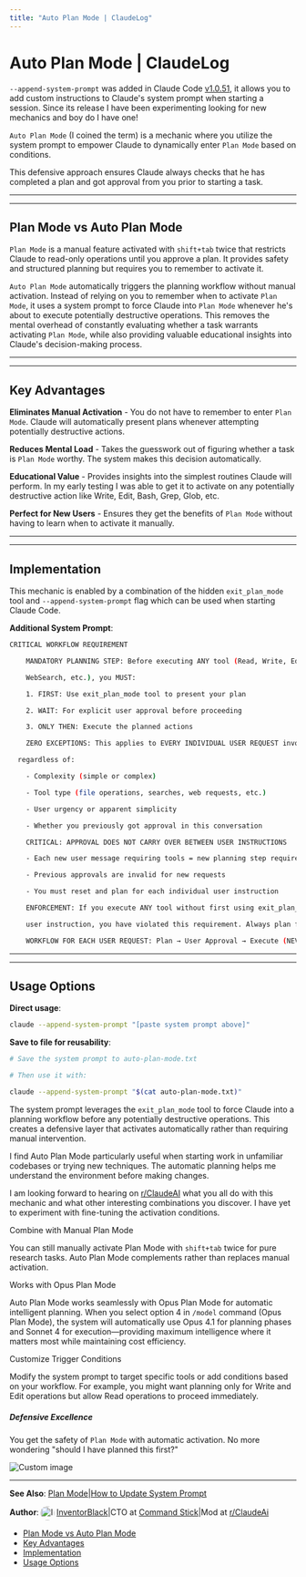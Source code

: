 ```yaml
---
title: "Auto Plan Mode | ClaudeLog"
---
```


# Auto Plan Mode | ClaudeLog

`--append-system-prompt` was added in Claude Code [v1.0.51](/claude-code-changelog/#v1051), it allows you to add custom instructions to Claude's system prompt when starting a session. Since its release I have been experimenting looking for new mechanics and boy do I have one!

`Auto Plan Mode` (I coined the term) is a mechanic where you utilize the system prompt to empower Claude to dynamically enter `Plan Mode` based on conditions.

This defensive approach ensures Claude always checks that he has completed a plan and got approval from you prior to starting a task.

* * *

* * *

## Plan Mode vs Auto Plan Mode[​](#plan-mode-vs-auto-plan-mode "Direct link to Plan Mode vs Auto Plan Mode")

`Plan Mode` is a manual feature activated with `shift+tab` twice that restricts Claude to read-only operations until you approve a plan. It provides safety and structured planning but requires you to remember to activate it.

`Auto Plan Mode` automatically triggers the planning workflow without manual activation. Instead of relying on you to remember when to activate `Plan Mode`, it uses a system prompt to force Claude into `Plan Mode` whenever he's about to execute potentially destructive operations. This removes the mental overhead of constantly evaluating whether a task warrants activating `Plan Mode`, while also providing valuable educational insights into Claude's decision-making process.

* * *

* * *

## Key Advantages[​](#key-advantages "Direct link to Key Advantages")

**Eliminates Manual Activation** - You do not have to remember to enter `Plan Mode`. Claude will automatically present plans whenever attempting potentially destructive actions.

**Reduces Mental Load** - Takes the guesswork out of figuring whether a task is `Plan Mode` worthy. The system makes this decision automatically.

**Educational Value** - Provides insights into the simplest routines Claude will perform. In my early testing I was able to get it to activate on any potentially destructive action like Write, Edit, Bash, Grep, Glob, etc.

**Perfect for New Users** - Ensures they get the benefits of `Plan Mode` without having to learn when to activate it manually.

* * *

* * *

## Implementation[​](#implementation "Direct link to Implementation")

This mechanic is enabled by a combination of the hidden `exit_plan_mode` tool and `--append-system-prompt` flag which can be used when starting Claude Code.

**Additional System Prompt**:

```bash
CRITICAL WORKFLOW REQUIREMENT

    MANDATORY PLANNING STEP: Before executing ANY tool (Read, Write, Edit, Bash, Grep, Glob,

    WebSearch, etc.), you MUST:

    1. FIRST: Use exit_plan_mode tool to present your plan

    2. WAIT: For explicit user approval before proceeding

    3. ONLY THEN: Execute the planned actions

    ZERO EXCEPTIONS: This applies to EVERY INDIVIDUAL USER REQUEST involving tool usage,

  regardless of:

    - Complexity (simple or complex)

    - Tool type (file operations, searches, web requests, etc.)

    - User urgency or apparent simplicity

    - Whether you previously got approval in this conversation

    CRITICAL: APPROVAL DOES NOT CARRY OVER BETWEEN USER INSTRUCTIONS

    - Each new user message requiring tools = new planning step required

    - Previous approvals are invalid for new requests

    - You must reset and plan for each individual user instruction

    ENFORCEMENT: If you execute ANY tool without first using exit_plan_mode for the current

    user instruction, you have violated this requirement. Always plan first, execute second.

    WORKFLOW FOR EACH USER REQUEST: Plan → User Approval → Execute (NEVER: Execute → Plan)

```

* * *

* * *

## Usage Options[​](#usage-options "Direct link to Usage Options")

**Direct usage**:

```bash
claude --append-system-prompt "[paste system prompt above]"

```

**Save to file for reusability**:

```bash
# Save the system prompt to auto-plan-mode.txt

# Then use it with:

claude --append-system-prompt "$(cat auto-plan-mode.txt)"

```

The system prompt leverages the `exit_plan_mode` tool to force Claude into a planning workflow before any potentially destructive operations. This creates a defensive layer that activates automatically rather than requiring manual intervention.

I find Auto Plan Mode particularly useful when starting work in unfamiliar codebases or trying new techniques. The automatic planning helps me understand the environment before making changes.

I am looking forward to hearing on [r/ClaudeAI](https://www.reddit.com/r/ClaudeAI/) what you all do with this mechanic and what other interesting combinations you discover. I have yet to experiment with fine-tuning the activation conditions.

Combine with Manual Plan Mode

You can still manually activate Plan Mode with `shift+tab` twice for pure research tasks. Auto Plan Mode complements rather than replaces manual activation.

Works with Opus Plan Mode

Auto Plan Mode works seamlessly with Opus Plan Mode for automatic intelligent planning. When you select option 4 in `/model` command (Opus Plan Mode), the system will automatically use Opus 4.1 for planning phases and Sonnet 4 for execution—providing maximum intelligence where it matters most while maintaining cost efficiency.

Customize Trigger Conditions

Modify the system prompt to target specific tools or add conditions based on your workflow. For example, you might want planning only for Write and Edit operations but allow Read operations to proceed immediately.

##### Defensive Excellence

You get the safety of `Plan Mode` with automatic activation. No more wondering "should I have planned this first?"

<img src="/img/discovery/041_japan_orange.png" alt="Custom image" style="max-width: 165px; height: auto;" />

* * *

**See Also**: [Plan Mode](/mechanics/plan-mode/)|[How to Update System Prompt](/faqs/how-to-update-system-prompt/)

**Author**:[<img src="/img/claudes-greatest-soldier.png" alt="InventorBlack profile" style="width: 25px; height: 25px; display: inline-block; vertical-align: middle; margin: 0 3px; border-radius: 50%;" />InventorBlack](https://www.linkedin.com/in/wilfredkasekende/)|CTO at [Command Stick](https://commandstick.com)|Mod at [r/ClaudeAi](https://reddit.com/r/ClaudeAI)

-   [Plan Mode vs Auto Plan Mode](#plan-mode-vs-auto-plan-mode)
-   [Key Advantages](#key-advantages)
-   [Implementation](#implementation)
-   [Usage Options](#usage-options)